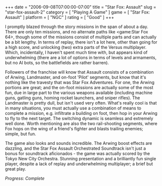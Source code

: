 +++
date = "2006-09-08T07:00:00-07:00"
title = "Star Fox: Assault"
slug = "star-fox-assault-2"
category = [ "Playing A Game" ]
game = [ "Star Fox: Assault" ]
platform = [ "NGC" ]
rating = [ "Good" ]
+++

I promptly blazed through the story missions in the span of about a day. There are only ten missions, and no alternate paths like <game:Star Fox 64>, though some of the missions consist of multiple parts and can actually be a bit lengthy. In terms of replay, there isn't a lot here, other than going for a high score, and unlocking (two) extra parts of the Versus multiplayer. Which, incidentally, I haven't spent much time with, but appears kind of underwhelming (there are a lot of options in terms of levels and armaments, but no AI bots, so the battlefields are rather barren).

Followers of the franchise will know that Assault consists of a combination of Arwing, Landmaster, and on-foot 'Pilot' segments, but know that it's nothing like the travesty that was Star Fox Adventures. For one, the Arwing portions are great; and the on-foot missions are actually some of the most fun, due in large part to the various weapons available (including machine guns, gatling guns, homing rocket launchers, and sniper rifles). The Landmaster is pretty dull, but isn't used very often. What's really cool is that in many situations, you must actually use a combination of means to complete a mission, e.g. infiltrate a building on foot, then hop in your Arwing to fly to the next target. The switching dynamic is seamless and extremely well done. Worth mentioning are also the two rail-shooting segments, where Fox hops on the wing of a friend's fighter and blasts trailing enemies; simple, but fun.

The game also looks and sounds incredible. The Arwing boost effects are dazzling, and the Star Fox Assault Orchestrated Soundtrack isn't just a bonus for soundtrack aficionados - the game was actually scored by the Tokyo New City Orchestra. Stunning presentation and a brilliantly fun single player, despite a lack of replay and underwhelming multiplayer; a brief but great play.

<i>Progress: Complete</i>